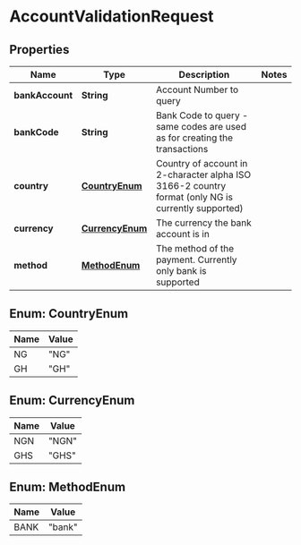 
# AccountValidationRequest

## Properties
Name | Type | Description | Notes
------------ | ------------- | ------------- | -------------
**bankAccount** | **String** | Account Number to query | 
**bankCode** | **String** | Bank Code to query - same codes are used as for creating the transactions | 
**country** | [**CountryEnum**](#CountryEnum) | Country of account in 2-character alpha ISO 3166-2 country format (only NG is currently supported) | 
**currency** | [**CurrencyEnum**](#CurrencyEnum) | The currency the bank account is in | 
**method** | [**MethodEnum**](#MethodEnum) | The method of the payment. Currently only bank is supported | 


<a name="CountryEnum"></a>
## Enum: CountryEnum
Name | Value
---- | -----
NG | &quot;NG&quot;
GH | &quot;GH&quot;


<a name="CurrencyEnum"></a>
## Enum: CurrencyEnum
Name | Value
---- | -----
NGN | &quot;NGN&quot;
GHS | &quot;GHS&quot;


<a name="MethodEnum"></a>
## Enum: MethodEnum
Name | Value
---- | -----
BANK | &quot;bank&quot;



